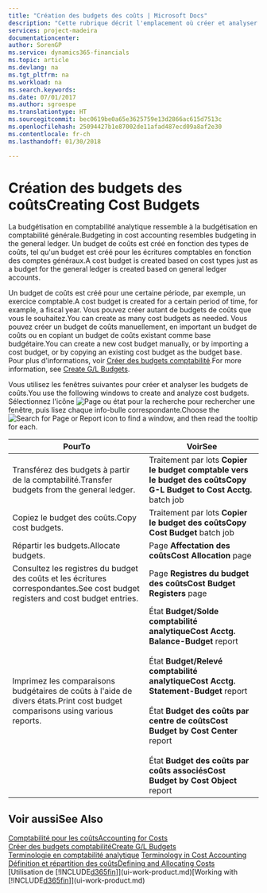 ```yaml
---
title: "Création des budgets des coûts | Microsoft Docs"
description: "Cette rubrique décrit l'emplacement où créer et analyser les budgets des coûts."
services: project-madeira
documentationcenter: 
author: SorenGP
ms.service: dynamics365-financials
ms.topic: article
ms.devlang: na
ms.tgt_pltfrm: na
ms.workload: na
ms.search.keywords: 
ms.date: 07/01/2017
ms.author: sgroespe
ms.translationtype: HT
ms.sourcegitcommit: bec0619be0a65e3625759e13d2866ac615d7513c
ms.openlocfilehash: 25094427b1e87002de11afad487ecd09a8af2e30
ms.contentlocale: fr-ch
ms.lasthandoff: 01/30/2018

---
```

# <a name="creating-cost-budgets"></a><span data-ttu-id="3f811-103">Création des budgets des coûts</span><span class="sxs-lookup"><span data-stu-id="3f811-103">Creating Cost Budgets</span></span>
<span data-ttu-id="3f811-104">La budgétisation en comptabilité analytique ressemble à la budgétisation en comptabilité générale.</span><span class="sxs-lookup"><span data-stu-id="3f811-104">Budgeting in cost accounting resembles budgeting in the general ledger.</span></span> <span data-ttu-id="3f811-105">Un budget de coûts est créé en fonction des types de coûts, tel qu'un budget est créé pour les écritures comptables en fonction des comptes généraux.</span><span class="sxs-lookup"><span data-stu-id="3f811-105">A cost budget is created based on cost types just as a budget for the general ledger is created based on general ledger accounts.</span></span>  

<span data-ttu-id="3f811-106">Un budget de coûts est créé pour une certaine période, par exemple, un exercice comptable.</span><span class="sxs-lookup"><span data-stu-id="3f811-106">A cost budget is created for a certain period of time, for example, a fiscal year.</span></span> <span data-ttu-id="3f811-107">Vous pouvez créer autant de budgets de coûts que vous le souhaitez.</span><span class="sxs-lookup"><span data-stu-id="3f811-107">You can create as many cost budgets as needed.</span></span> <span data-ttu-id="3f811-108">Vous pouvez créer un budget de coûts manuellement, en important un budget de coûts ou en copiant un budget de coûts existant comme base budgétaire.</span><span class="sxs-lookup"><span data-stu-id="3f811-108">You can create a new cost budget manually, or by importing a cost budget, or by copying an existing cost budget as the budget base.</span></span> <span data-ttu-id="3f811-109">Pour plus d'informations, voir [Créer des budgets comptabilité](finance-how-create-budgets.md).</span><span class="sxs-lookup"><span data-stu-id="3f811-109">For more information, see [Create G/L Budgets](finance-how-create-budgets.md).</span></span>

<span data-ttu-id="3f811-110">Vous utilisez les fenêtres suivantes pour créer et analyser les budgets de coûts.</span><span class="sxs-lookup"><span data-stu-id="3f811-110">You use the following windows to create and analyze cost budgets.</span></span> <span data-ttu-id="3f811-111">Sélectionnez l'icône ![Page ou état pour la recherche](media/ui-search/search_small.png "icône Page ou état pour la recherche") pour rechercher une fenêtre, puis lisez chaque info-bulle correspondante.</span><span class="sxs-lookup"><span data-stu-id="3f811-111">Choose the ![Search for Page or Report](media/ui-search/search_small.png "Search for Page or Report icon") icon to find a window, and then read the tooltip for each.</span></span>

|<span data-ttu-id="3f811-112">Pour</span><span class="sxs-lookup"><span data-stu-id="3f811-112">To</span></span>|<span data-ttu-id="3f811-113">Voir</span><span class="sxs-lookup"><span data-stu-id="3f811-113">See</span></span>|  
|--------|---------|  
|<span data-ttu-id="3f811-114">Transférez des budgets à partir de la comptabilité.</span><span class="sxs-lookup"><span data-stu-id="3f811-114">Transfer budgets from the general ledger.</span></span>|<span data-ttu-id="3f811-115">Traitement par lots **Copier le budget comptable vers le budget des coûts**</span><span class="sxs-lookup"><span data-stu-id="3f811-115">**Copy G-L Budget to Cost Acctg.** batch job</span></span>|  
|<span data-ttu-id="3f811-116">Copiez le budget des coûts.</span><span class="sxs-lookup"><span data-stu-id="3f811-116">Copy cost budgets.</span></span>|<span data-ttu-id="3f811-117">Traitement par lots **Copier le budget des coûts**</span><span class="sxs-lookup"><span data-stu-id="3f811-117">**Copy Cost Budget** batch job</span></span>|  
|<span data-ttu-id="3f811-118">Répartir les budgets.</span><span class="sxs-lookup"><span data-stu-id="3f811-118">Allocate budgets.</span></span>|<span data-ttu-id="3f811-119">Page **Affectation des coûts**</span><span class="sxs-lookup"><span data-stu-id="3f811-119">**Cost Allocation** page</span></span>|  
|<span data-ttu-id="3f811-120">Consultez les registres du budget des coûts et les écritures correspondantes.</span><span class="sxs-lookup"><span data-stu-id="3f811-120">See cost budget registers and cost budget entries.</span></span>|<span data-ttu-id="3f811-121">Page **Registres du budget des coûts**</span><span class="sxs-lookup"><span data-stu-id="3f811-121">**Cost Budget Registers** page</span></span>|  
|<span data-ttu-id="3f811-122">Imprimez les comparaisons budgétaires de coûts à l'aide de divers états.</span><span class="sxs-lookup"><span data-stu-id="3f811-122">Print cost budget comparisons using various reports.</span></span>|<span data-ttu-id="3f811-123">État **Budget/Solde comptabilité analytique**</span><span class="sxs-lookup"><span data-stu-id="3f811-123">**Cost Acctg. Balance-Budget** report</span></span><br /><br /> <span data-ttu-id="3f811-124">État **Budget/Relevé comptabilité analytique**</span><span class="sxs-lookup"><span data-stu-id="3f811-124">**Cost Acctg. Statement-Budget** report</span></span><br /><br /> <span data-ttu-id="3f811-125">État **Budget des coûts par centre de coûts**</span><span class="sxs-lookup"><span data-stu-id="3f811-125">**Cost Budget by Cost Center** report</span></span><br /><br /> <span data-ttu-id="3f811-126">État **Budget des coûts par coûts associés**</span><span class="sxs-lookup"><span data-stu-id="3f811-126">**Cost Budget by Cost Object** report</span></span>|  

## <a name="see-also"></a><span data-ttu-id="3f811-127">Voir aussi</span><span class="sxs-lookup"><span data-stu-id="3f811-127">See Also</span></span>  
[<span data-ttu-id="3f811-128">Comptabilité pour les coûts</span><span class="sxs-lookup"><span data-stu-id="3f811-128">Accounting for Costs</span></span>](finance-manage-cost-accounting.md)  
[<span data-ttu-id="3f811-129">Créer des budgets comptabilité</span><span class="sxs-lookup"><span data-stu-id="3f811-129">Create G/L Budgets</span></span>](finance-how-create-budgets.md)  
<span data-ttu-id="3f811-130">[Terminologie en comptabilité analytique](finance-terminology-in-cost-accounting.md) </span><span class="sxs-lookup"><span data-stu-id="3f811-130">[Terminology in Cost Accounting](finance-terminology-in-cost-accounting.md) </span></span>  
[<span data-ttu-id="3f811-131">Définition et répartition des coûts</span><span class="sxs-lookup"><span data-stu-id="3f811-131">Defining and Allocating Costs</span></span>](finance-define-and-allocate-costs.md)  
<span data-ttu-id="3f811-132">[Utilisation de [!INCLUDE[d365fin](includes/d365fin_md.md)]](ui-work-product.md)</span><span class="sxs-lookup"><span data-stu-id="3f811-132">[Working with [!INCLUDE[d365fin](includes/d365fin_md.md)]](ui-work-product.md)</span></span>

